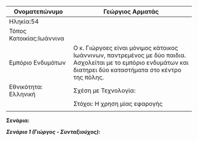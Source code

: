 | Ονοματεπώνυμο            | Γεώργιος Αρματάς                                                                                                                                                 |
|--------------------------|------------------------------------------------------------------------------------------------------------------------------------------------------------------|
| Ηληκία:54                |                                                                                                                                                                  |
| Τόπος Κατοικίας:Ιωάννινα |                                                                                                                                                                  |
| Εμπόριο Ενδυμάτων        | Ο κ. Γιώργοες είναι μόνιμος κάτοικος Ιωάννινων, παντρεμένος με δύο παιδια. Ασχολείται με το εμπόριο ενδυμάτων και διατηρει δύο καταστήματα στο κέντρο της πόλης. |
| Εθνικότητα: Ελληνική     | Σχέση με Τεχνολογία:                                                                                                                                             |
|                          | Στόχοι: Η χρηση μίας εφαρογής                                                                                                                                    |
|                          |                                                                                                                                                                  |


**Σενάρια:**

***Σενάριο 1 (Γιώργος - Συνταξιούχος):***
